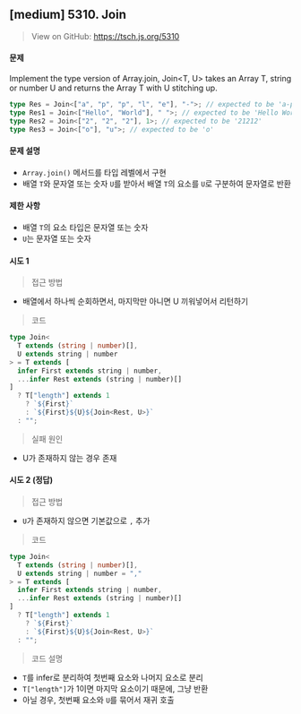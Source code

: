 ## [medium] 5310. Join

> View on GitHub: https://tsch.js.org/5310

#### 문제

Implement the type version of Array.join, Join<T, U> takes an Array T, string or number U and returns the Array T with U stitching up.

```ts
type Res = Join<["a", "p", "p", "l", "e"], "-">; // expected to be 'a-p-p-l-e'
type Res1 = Join<["Hello", "World"], " ">; // expected to be 'Hello World'
type Res2 = Join<["2", "2", "2"], 1>; // expected to be '21212'
type Res3 = Join<["o"], "u">; // expected to be 'o'
```

#### 문제 설명

- `Array.join()` 메서드를 타입 레벨에서 구현
- 배열 `T`와 문자열 또는 숫자 `U`를 받아서 배열 `T`의 요소를 `U`로 구분하여 문자열로 반환

#### 제한 사항

- 배열 `T`의 요소 타입은 문자열 또는 숫자
- `U`는 문자열 또는 숫자

#### 시도 1

> 접근 방법

- 배열에서 하나씩 순회하면서, 마지막만 아니면 U 끼워넣어서 리턴하기

> 코드

```ts
type Join<
  T extends (string | number)[],
  U extends string | number
> = T extends [
  infer First extends string | number,
  ...infer Rest extends (string | number)[]
]
  ? T["length"] extends 1
    ? `${First}`
    : `${First}${U}${Join<Rest, U>}`
  : "";
```

> 실패 원인

- U가 존재하지 않는 경우 존재

#### 시도 2 (정답)

> 접근 방법

- `U`가 존재하지 않으면 기본값으로 `,` 추가

> 코드

```ts
type Join<
  T extends (string | number)[],
  U extends string | number = ","
> = T extends [
  infer First extends string | number,
  ...infer Rest extends (string | number)[]
]
  ? T["length"] extends 1
    ? `${First}`
    : `${First}${U}${Join<Rest, U>}`
  : "";
```

> 코드 설명

- `T`를 infer로 분리하여 첫번째 요소와 나머지 요소로 분리
- `T["length"]`가 1이면 마지막 요소이기 때문에, 그냥 반환
- 아닐 경우, 첫번째 요소와 `U`를 묶어서 재귀 호출
